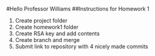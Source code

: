 #Hello Professor Williams
##Instructions for Homework 1
1. Create project folder
2. Create homework1 folder
3. Create RSA key and add contents
4. Create branch and merge
5. Submit link to repository with 4 nicely made commits
